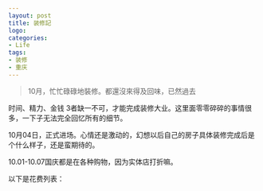 ```yaml
---
layout: post
title: 装修記
logo: 
categories:
- Life
tags:
- 装修
- 重庆
---
```


> 10月，忙忙碌碌地裝修。都還沒來得及回味，已然過去  

时间、精力、金钱 3者缺一不可，才能完成装修大业。这里面零零碎碎的事情很多，一下子无法完全回忆所有的细节。

10月04日，正式进场。心情还是激动的，幻想以后自己的房子具体装修完成后是个什么样子，还是蛮期待的。

10.01-10.07国庆都是在各种购物，因为实体店打折嘛。

以下是花费列表：